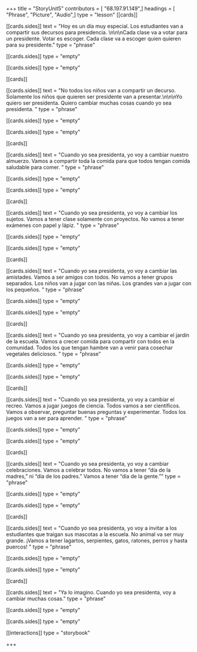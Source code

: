 +++
title = "StoryUnit5"
contributors = [ "68.197.91.149",]
headings = [ "Phrase", "Picture", "Audio",]
type = "lesson"
[[cards]]

[[cards.sides]]
text = "Hoy es un día muy especial. Los estudiantes van a compartir sus decursos para presidencia. \n\n\nCada clase va a votar para un presidente. Votar es escoger. Cada clase va a escoger quien quieren para su presidente."
type = "phrase"

[[cards.sides]]
type = "empty"

[[cards.sides]]
type = "empty"

[[cards]]

[[cards.sides]]
text = "No todos los niños van a compartir un decurso. Solamente los niños que quieren ser presidente van a presentar.\n\n\nYo quiero ser presidenta. Quiero cambiar muchas cosas cuando yo sea presidenta. "
type = "phrase"

[[cards.sides]]
type = "empty"

[[cards.sides]]
type = "empty"

[[cards]]

[[cards.sides]]
text = "Cuando yo sea presidenta, yo voy a cambiar nuestro almuerzo. Vamos a compartir toda la comida para que todos tengan comida saludable para comer. "
type = "phrase"

[[cards.sides]]
type = "empty"

[[cards.sides]]
type = "empty"

[[cards]]

[[cards.sides]]
text = "Cuando yo sea presidenta, yo voy a cambiar los sujetos. Vamos a tener clase solamente con proyectos. No vamos a tener exámenes con papel y lápiz. "
type = "phrase"

[[cards.sides]]
type = "empty"

[[cards.sides]]
type = "empty"

[[cards]]

[[cards.sides]]
text = "Cuando yo sea presidenta, yo voy a cambiar las amistades. Vamos a ser amigos con todos. No vamos a tener grupos separados. Los niños van a jugar con las niñas. Los grandes van a jugar con los pequeños. "
type = "phrase"

[[cards.sides]]
type = "empty"

[[cards.sides]]
type = "empty"

[[cards]]

[[cards.sides]]
text = "Cuando yo sea presidenta, yo voy a cambiar el jardín de la escuela.  Vamos a crecer comida para compartir con todos en la comunidad. Todos los que tengan hambre van a venir para cosechar vegetales deliciosos.  "
type = "phrase"

[[cards.sides]]
type = "empty"

[[cards.sides]]
type = "empty"

[[cards]]

[[cards.sides]]
text = "Cuando yo sea presidenta, yo voy a cambiar el recreo. Vamos a jugar juegos de ciencia. Todos vamos a ser científicos. Vamos a observar, preguntar buenas preguntas y experimentar. Todos los juegos van a ser para aprender.   "
type = "phrase"

[[cards.sides]]
type = "empty"

[[cards.sides]]
type = "empty"

[[cards]]

[[cards.sides]]
text = "Cuando yo sea presidenta, yo voy a cambiar celebraciones. Vamos a celebrar todos. No vamos a tener “día de la madres,” ni “día de los padres.” Vamos a tener “día de la gente.”"
type = "phrase"

[[cards.sides]]
type = "empty"

[[cards.sides]]
type = "empty"

[[cards]]

[[cards.sides]]
text = "Cuando yo sea presidenta, yo voy a invitar a los estudiantes que traigan sus mascotas a la escuela. No animal va ser muy grande.  ¡Vamos a tener lagartos, serpientes, gatos, ratones, perros y hasta puercos! "
type = "phrase"

[[cards.sides]]
type = "empty"

[[cards.sides]]
type = "empty"

[[cards]]

[[cards.sides]]
text = "Ya lo imagino. Cuando yo sea presidenta, voy a cambiar muchas cosas."
type = "phrase"

[[cards.sides]]
type = "empty"

[[cards.sides]]
type = "empty"

[[interactions]]
type = "storybook"

+++
